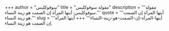 +++
author = "سوفوكليس"
title = "مقولة سوفوكليس"
description = '''مقولة سوفوكليس: أيتها المرأة إن الصمت هو زينة النساء.'''
quote = '''أيتها المرأة إن الصمت هو زينة النساء.'''
slug = '''أيتها-المرأة-إن-الصمت-هو-زينة-النساء'''
+++
أيتها المرأة إن الصمت هو زينة النساء.
